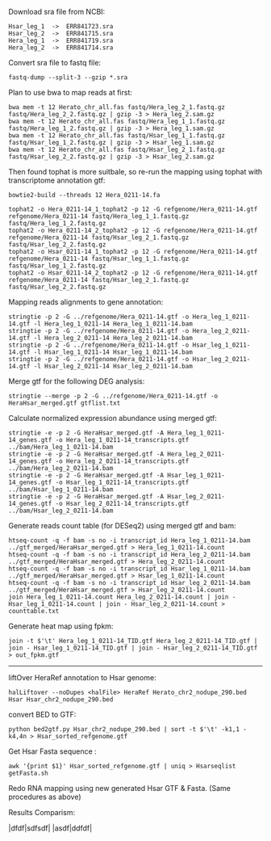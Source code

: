 Download sra file from NCBI:

    Hsar_leg_1  ->	ERR841723.sra
    Hsar_leg_2  ->	ERR841715.sra
    Hera_leg_1  ->  ERR841719.sra
    Hera_leg_2  ->	ERR841714.sra

Convert sra file to fastq file:

    fastq-dump --split-3 --gzip *.sra

Plan to use bwa to map reads at first:

    bwa mem -t 12 Herato_chr_all.fas fastq/Hera_leg_2_1.fastq.gz fastq/Hera_leg_2_2.fastq.gz | gzip -3 > Hera_leg_2.sam.gz
    bwa mem -t 12 Herato_chr_all.fas fastq/Hera_leg_1_1.fastq.gz fastq/Hera_leg_1_2.fastq.gz | gzip -3 > Hera_leg_1.sam.gz
    bwa mem -t 12 Herato_chr_all.fas fastq/Hsar_leg_1_1.fastq.gz fastq/Hsar_leg_1_2.fastq.gz | gzip -3 > Hsar_leg_1.sam.gz
    bwa mem -t 12 Herato_chr_all.fas fastq/Hsar_leg_2_1.fastq.gz fastq/Hsar_leg_2_2.fastq.gz | gzip -3 > Hsar_leg_2.sam.gz

Then found tophat is more suitbale, so re-run the mapping using tophat with transcriptome annotation gtf:

    bowtie2-build --threads 12 Hera_0211-14.fa

    tophat2 -o Hera_0211-14_1_tophat2 -p 12 -G refgenome/Hera_0211-14.gtf refgenome/Hera_0211-14 fastq/Hera_leg_1_1.fastq.gz fastq/Hera_leg_1_2.fastq.gz
    tophat2 -o Hera_0211-14_2_tophat2 -p 12 -G refgenome/Hera_0211-14.gtf refgenome/Hera_0211-14 fastq/Hsar_leg_2_1.fastq.gz fastq/Hsar_leg_2_2.fastq.gz
    tophat2 -o Hsar_0211-14_1_tophat2 -p 12 -G refgenome/Hera_0211-14.gtf refgenome/Hera_0211-14 fastq/Hsar_leg_1_1.fastq.gz fastq/Hsar_leg_1_2.fastq.gz
    tophat2 -o Hsar_0211-14_2_tophat2 -p 12 -G refgenome/Hera_0211-14.gtf refgenome/Hera_0211-14 fastq/Hsar_leg_2_1.fastq.gz fastq/Hsar_leg_2_2.fastq.gz

Mapping reads alignments to gene annotation:

    stringtie -p 2 -G ../refgenome/Hera_0211-14.gtf -o Hera_leg_1_0211-14.gtf -l Hera_leg_1_0211-14 Hera_leg_1_0211-14.bam
    stringtie -p 2 -G ../refgenome/Hera_0211-14.gtf -o Hera_leg_2_0211-14.gtf -l Hera_leg_2_0211-14 Hera_leg_2_0211-14.bam
    stringtie -p 2 -G ../refgenome/Hera_0211-14.gtf -o Hsar_leg_1_0211-14.gtf -l Hsar_leg_1_0211-14 Hsar_leg_1_0211-14.bam
    stringtie -p 2 -G ../refgenome/Hera_0211-14.gtf -o Hsar_leg_2_0211-14.gtf -l Hsar_leg_2_0211-14 Hsar_leg_2_0211-14.bam

 Merge gtf for the following DEG analysis:

    stringtie --merge -p 2 -G ../refgenome/Hera_0211-14.gtf -o HeraHsar_merged.gtf gtflist.txt
    
Calculate normalized expression abundance using merged gtf:
    
    stringtie -e -p 2 -G HeraHsar_merged.gtf -A Hera_leg_1_0211-14_genes.gtf -o Hera_leg_1_0211-14_transcripts.gtf ../bam/Hera_leg_1_0211-14.bam
    stringtie -e -p 2 -G HeraHsar_merged.gtf -A Hera_leg_2_0211-14_genes.gtf -o Hera_leg_2_0211-14_transcripts.gtf ../bam/Hera_leg_2_0211-14.bam
    stringtie -e -p 2 -G HeraHsar_merged.gtf -A Hsar_leg_1_0211-14_genes.gtf -o Hsar_leg_1_0211-14_transcripts.gtf ../bam/Hsar_leg_1_0211-14.bam
    stringtie -e -p 2 -G HeraHsar_merged.gtf -A Hsar_leg_2_0211-14_genes.gtf -o Hsar_leg_2_0211-14_transcripts.gtf ../bam/Hsar_leg_2_0211-14.bam

Generate reads count table (for DESeq2) using merged gtf and bam:

    htseq-count -q -f bam -s no -i transcript_id Hera_leg_1_0211-14.bam ../gtf_merged/HeraHsar_merged.gtf > Hera_leg_1_0211-14.count
    htseq-count -q -f bam -s no -i transcript_id Hera_leg_2_0211-14.bam ../gtf_merged/HeraHsar_merged.gtf > Hera_leg_2_0211-14.count
    htseq-count -q -f bam -s no -i transcript_id Hsar_leg_1_0211-14.bam ../gtf_merged/HeraHsar_merged.gtf > Hsar_leg_1_0211-14.count
    htseq-count -q -f bam -s no -i transcript_id Hsar_leg_2_0211-14.bam ../gtf_merged/HeraHsar_merged.gtf > Hsar_leg_2_0211-14.count
    join Hera_leg_1_0211-14.count Hera_leg_2_0211-14.count | join - Hsar_leg_1_0211-14.count | join - Hsar_leg_2_0211-14.count > counttable.txt
    
Generate heat map using fpkm:

    join -t $'\t' Hera_leg_1_0211-14_TID.gtf Hera_leg_2_0211-14_TID.gtf | join - Hsar_leg_1_0211-14_TID.gtf | join - Hsar_leg_2_0211-14_TID.gtf > out_fpkm.gtf
    
    
------------------------------------------

liftOver HeraRef annotation to Hsar genome:

    halLiftover --noDupes <halFile> HeraRef Herato_chr2_nodupe_290.bed Hsar Hsar_chr2_nodupe_290.bed
    
convert BED to GTF:

    python bed2gtf.py Hsar_chr2_nodupe_290.bed | sort -t $'\t' -k1,1 -k4,4n > Hsar_sorted_refgenome.gtf
    
Get Hsar Fasta sequence :

    awk '{print $1}' Hsar_sorted_refgenome.gtf | uniq > Hsarseqlist
    getFasta.sh
    
Redo RNA mapping using new generated Hsar GTF & Fasta. (Same procedures as above)

Results Comparism:

|dfdf|sdfsdf|
|asdf|ddfdf|


    
